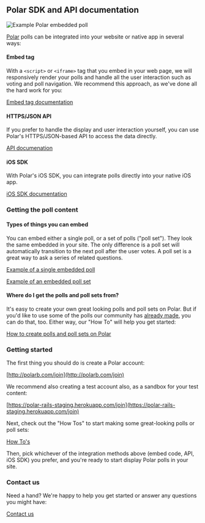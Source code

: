 ## Polar SDK and API documentation

![Example Polar embedded poll](https://polar-production-web-assets.s3.amazonaws.com/pub-promo-addsite.png)

[Polar](http://polarb.com) polls can be integrated into your website or native app in several ways:
 
#### Embed tag

With a `<script>` or `<iframe>` tag that you embed in your web page, we will responsively render your polls and handle all the user interaction such as voting and poll navigation.  We recommend this approach, as we've done all the hard work for you:

[Embed tag documentation](/embed)

#### HTTPS/JSON API

If you prefer to handle the display and user interaction yourself, you can use Polar's HTTPS/JSON-based API to access the data directly.

[API documenation](/api/v4)

#### iOS SDK

With Polar's iOS SDK, you can integrate polls directly into your native iOS app.

[iOS SDK documentation](/ios-sdk)

### Getting the poll content

#### Types of things you can embed

You can embed either a single poll, or a set of polls ("poll set").   They look the same embedded in your site.  The only difference is a poll set will automatically transition to the next poll after the user votes.  A poll set is a great way to ask a series of related questions.

[Example of a single embedded poll](http://www.forbes.com/sites/davidthier/2013/11/05/the-5-best-reasons-for-buying-the-xbox-one-instead-of-a-ps4/)

[Example of an embedded poll set](http://9to5mac.com/2013/11/06/iphone-5s-vs-nexus-5-photo-smackdown-vote-which-images-are-the-best/)

#### Where do I get the polls and poll sets from?

It's easy to create your own great looking polls and poll sets on Polar.  But if you'd like to use some of the polls our community has [already made](http://polarb.com/polls), you can do that, too.   Either way, our "How To" will help you get started:

[How to create polls and poll sets on Polar](http://www.polarb.com/howtos)

### Getting started

The first thing you should do is create a Polar account:

[http://polarb.com/join](http://polarb.com/join)

We recommend also creating a test account also, as a sandbox for your test content:

[https://polar-rails-staging.herokuapp.com/join](https://polar-rails-staging.herokuapp.com/join)

Next, check out the "How Tos" to start making some great-looking polls or poll sets:

[How To's](http://www.polarb.com/howtos)

Then, pick whichever of the integration methods above (embed code, API, iOS SDK) you prefer, and you're ready to start display Polar polls in your site.

### Contact us

Need a hand?  We're happy to help you get started or answer any questions you might have:

[Contact us](mailto:support@polarb.com)
